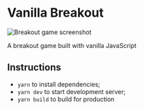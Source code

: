 # Vanilla Breakout

![Breakout game screenshot](https://raw.githubusercontent.com/kaluabentes/vanilla-breakout/develop/screenshot.png "Breakout game screenshot")

A breakout game built with vanilla JavaScript

## Instructions

- `yarn` to install dependencies;
- `yarn dev` to start development server;
- `yarn build` to build for production
